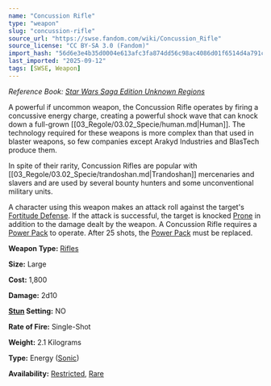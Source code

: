 ```yaml
---
name: "Concussion Rifle"
type: "weapon"
slug: "concussion-rifle"
source_url: "https://swse.fandom.com/wiki/Concussion_Rifle"
source_license: "CC BY-SA 3.0 (Fandom)"
import_hash: "56d6e3e4b35d0004e613afc3fa874dd56c98ac4086d01f6514d4a791cc9b234c"
last_imported: "2025-09-12"
tags: [SWSE, Weapon]
---
```

*Reference Book: [Star Wars Saga Edition Unknown Regions](https://swse.fandom.com/wiki/Star_Wars_Saga_Edition_Unknown_Regions)*

A powerful if uncommon weapon, the Concussion Rifle operates by firing a concussive energy charge, creating a powerful shock wave that can knock down a full-grown [[03_Regole/03.02_Specie/human.md|Human]]. The technology required for these weapons is more complex than that used in blaster weapons, so few companies except Arakyd Industries and BlasTech produce them. 

In spite of their rarity, Concussion Rifles are popular with [[03_Regole/03.02_Specie/trandoshan.md|Trandoshan]] mercenaries and slavers and are used by several bounty hunters and some unconventional military units. 

A character using this weapon makes an attack roll against the target's [Fortitude Defense](https://swse.fandom.com/wiki/Fortitude_Defense). If the attack is successful, the target is knocked [Prone](https://swse.fandom.com/wiki/Prone) in addition to the damage dealt by the weapon. A Concussion Rifle requires a [Power Pack](https://swse.fandom.com/wiki/Power_Pack) to operate. After 25 shots, the [Power Pack](https://swse.fandom.com/wiki/Power_Pack) must be replaced. 

**Weapon Type:** [Rifles](https://swse.fandom.com/wiki/Rifles)

**Size:** Large

**Cost:** 1,800

**Damage:** 2d10

**[Stun](https://swse.fandom.com/wiki/Stun) Setting:** NO

**Rate of Fire:** Single-Shot

**Weight:** 2.1 Kilograms

**Type:** Energy ([Sonic](https://swse.fandom.com/wiki/Sonic))

**Availability:** [Restricted](https://swse.fandom.com/wiki/Restricted), [Rare](https://swse.fandom.com/wiki/Rare)